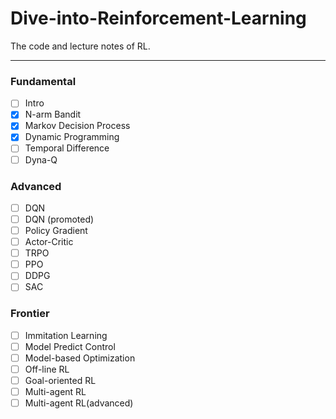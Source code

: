 # Dive-into-Reinforcement-Learning
The code and lecture notes of RL.

------

### Fundamental

- [ ] Intro
- [x] N-arm Bandit
- [x] Markov Decision Process
- [x] Dynamic Programming
- [ ] Temporal Difference
- [ ] Dyna-Q

### Advanced

- [ ] DQN
- [ ] DQN (promoted)
- [ ] Policy Gradient
- [ ] Actor-Critic
- [ ] TRPO
- [ ] PPO
- [ ] DDPG
- [ ] SAC

### Frontier

- [ ] Immitation Learning
- [ ] Model Predict Control
- [ ] Model-based Optimization
- [ ] Off-line RL
- [ ] Goal-oriented RL
- [ ] Multi-agent RL
- [ ] Multi-agent RL(advanced)

